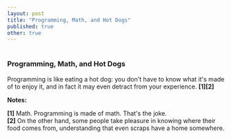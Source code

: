 ```yaml
---
layout: post
title: "Programming, Math, and Hot Dogs"
published: true
other: true
---
```

# 
# 
### Programming, Math, and Hot Dogs

Programming is like eating a hot dog: you don't have to know what it's made of to enjoy it, and in fact it may even detract from your experience. <b>[1][2]</b>

<b>Notes:</b> 

<b>[1]</b> Math. Programming is made of math. That's the joke.<br/>
<b>[2]</b> On the other hand, some people take pleasure in knowing where their food comes from, understanding that even scraps have a home somewhere.

